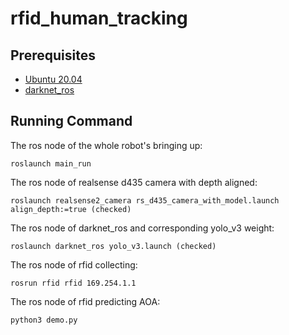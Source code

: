 # rfid_human_tracking

## Prerequisites
- [Ubuntu 20.04](https://github.com)
- [darknet_ros](https://github.com/leggedrobotics/darknet_ros)



## Running Command
The ros node of the whole robot's bringing up:

```Cmd
roslaunch main_run 
```

The ros node of realsense d435 camera with depth aligned:

```Cmd
roslaunch realsense2_camera rs_d435_camera_with_model.launch align_depth:=true (checked)
```

The ros node of darknet_ros and corresponding yolo_v3 weight:

```Cmd
roslaunch darknet_ros yolo_v3.launch (checked)
```

The ros node of rfid collecting:

```Cmd
rosrun rfid rfid 169.254.1.1
```

The ros node of rfid predicting AOA:

```Cmd
python3 demo.py 
```